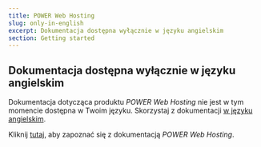 ```yaml
---
title: POWER Web Hosting
slug: only-in-english
excerpt: Dokumentacja dostępna wyłącznie w języku angielskim
section: Getting started
---
```


## Dokumentacja dostępna wyłącznie w języku angielskim

Dokumentacja dotycząca produktu *POWER Web Hosting* nie jest w tym momencie dostępna w Twoim języku.
Skorzystaj z dokumentacji [w języku angielskim](https://docs.ovh.com/gb/en/web-power/).

Kliknij [tutaj](https://docs.ovh.com/gb/en/web-power/), aby zapoznać się z dokumentacją  *POWER Web Hosting*.
